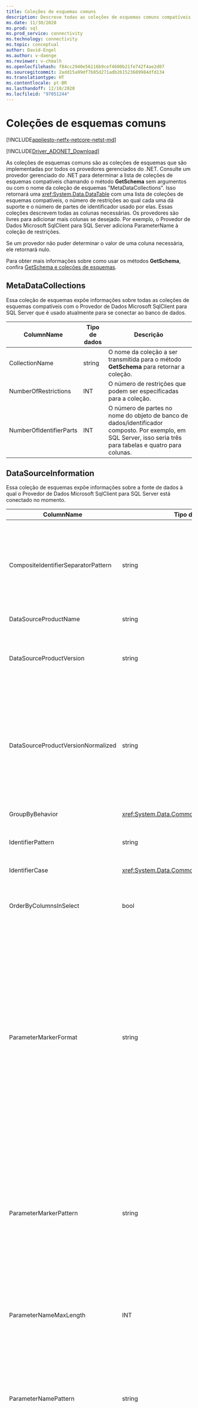 ```yaml
---
title: Coleções de esquemas comuns
description: Descreve todas as coleções de esquemas comuns compatíveis com todos os provedores gerenciados do .NET.
ms.date: 11/30/2020
ms.prod: sql
ms.prod_service: connectivity
ms.technology: connectivity
ms.topic: conceptual
author: David-Engel
ms.author: v-daenge
ms.reviewer: v-chmalh
ms.openlocfilehash: f84cc2940e56116b9cef4600b21fe742f4ae2d07
ms.sourcegitcommit: 2add15a99df7b85d271adb261523689984dfd134
ms.translationtype: HT
ms.contentlocale: pt-BR
ms.lasthandoff: 12/10/2020
ms.locfileid: "97051244"
---
```

# <a name="common-schema-collections"></a>Coleções de esquemas comuns

[!INCLUDE[appliesto-netfx-netcore-netst-md](../../includes/appliesto-netfx-netcore-netst-md.md)]

[!INCLUDE[Driver_ADONET_Download](../../includes/driver_adonet_download.md)]

As coleções de esquemas comuns são as coleções de esquemas que são implementadas por todos os provedores gerenciados do .NET. Consulte um provedor gerenciado do .NET para determinar a lista de coleções de esquemas compatíveis chamando o método **GetSchema** sem argumentos ou com o nome da coleção de esquemas "MetaDataCollections". Isso retornará uma <xref:System.Data.DataTable> com uma lista de coleções de esquemas compatíveis, o número de restrições ao qual cada uma dá suporte e o número de partes de identificador usado por elas. Essas coleções descrevem todas as colunas necessárias. Os provedores são livres para adicionar mais colunas se desejado. Por exemplo, o Provedor de Dados Microsoft SqlClient para SQL Server adiciona ParameterName à coleção de restrições.  

Se um provedor não puder determinar o valor de uma coluna necessária, ele retornará nulo.  
  
Para obter mais informações sobre como usar os métodos **GetSchema**, confira [GetSchema e coleções de esquemas](getschema-and-schema-collections.md).  

## <a name="metadatacollections"></a>MetaDataCollections  

Essa coleção de esquemas expõe informações sobre todas as coleções de esquemas compatíveis com o Provedor de Dados Microsoft SqlClient para SQL Server que é usado atualmente para se conectar ao banco de dados.  
  
|ColumnName|Tipo de dados|Descrição|  
|----------------|--------------|-----------------|  
|CollectionName|string|O nome da coleção a ser transmitida para o método **GetSchema** para retornar a coleção.|  
|NumberOfRestrictions|INT|O número de restrições que podem ser especificadas para a coleção.|  
|NumberOfIdentifierParts|INT|O número de partes no nome do objeto de banco de dados/identificador composto. Por exemplo, em SQL Server, isso seria três para tabelas e quatro para colunas.|  

## <a name="datasourceinformation"></a>DataSourceInformation  

Essa coleção de esquemas expõe informações sobre a fonte de dados à qual o Provedor de Dados Microsoft SqlClient para SQL Server está conectado no momento.  
  
|ColumnName|Tipo de dados|Descrição|  
|----------------|--------------|-----------------|  
|CompositeIdentifierSeparatorPattern|string|A expressão regular usada para corresponder os separadores compostos em um identificador composto. Por exemplo, "\\". (para o SQL Server).<br /><br /> Um identificador composto normalmente é o que é usado para um nome de objeto de banco de dados, por exemplo: pubs.dbo.authors ou pubs\@dbo.authors.<br /><br /> Para o SQL Server, use a expressão regular "\\.". |  
|DataSourceProductName|string|O nome do produto acessado pelo provedor, como "SQLServer".|  
|DataSourceProductVersion|string|Indica a versão do produto acessada pelo provedor, no formato nativo de fontes de dados e não no formato da Microsoft.<br /><br /> Em alguns casos, DataSourceProductVersion e DataSourceProductVersionNormalized terão o mesmo valor. |  
|DataSourceProductVersionNormalized|string|Uma versão normalizada para a fonte de dados, de modo que ela possa ser comparada com `String.Compare()`. O formato disso é consistente para todas as versões do provedor a fim de impedir que a versão 10 seja classificada entre a versão 1 e a versão 2.<br /><br /> Por exemplo, o SQL Server usa o formato típico da Microsoft "nn.nn.nnnn".<br /><br /> Em alguns casos, DataSourceProductVersion e DataSourceProductVersionNormalized terão o mesmo valor. |  
|GroupByBehavior|<xref:System.Data.Common.GroupByBehavior>|Especifica a relação entre as colunas em uma cláusula GROUP BY e as colunas não agregadas na lista de seleção.|  
|IdentifierPattern|string|Uma expressão regular que corresponde a um identificador e tem um valor de correspondência do identificador. Por exemplo, "[A-Za-z0-9_#$]".|  
|IdentifierCase|<xref:System.Data.Common.IdentifierCase>|Indica se identificadores que não estão entre aspas são tratados como diferenciando maiúsculas de minúsculas.|  
|OrderByColumnsInSelect|bool|Especifica se as colunas em uma cláusula ORDER BY precisam estar na lista de seleção. Um valor igual a true indica que elas devem estar na lista de seleção, e um valor igual a false indica que elas não devem estar na lista de seleção.|  
|ParameterMarkerFormat|string|Uma cadeia de caracteres de formato que representa como formatar um parâmetro.<br /><br /> Se os parâmetros nomeados forem compatíveis com a fonte de dados, o primeiro espaço reservado nessa cadeia de caracteres deverá ser o local em que o nome do parâmetro deve ser formatado.<br /><br /> Por exemplo, se a fonte de dados espera que os parâmetros sejam nomeados e prefixados com um ':', isso será ":{0}". Ao formatar isso com um nome de parâmetro "P1", a cadeia de caracteres resultante será ":p1".<br /><br /> Se a fonte de dados esperar que os parâmetros sejam prefixados com o '\@', mas os nomes já os incluírem, isso será '{0}', e o resultado da formatação de um parâmetro chamado "\@p1" será apenas "\@p1".<br /><br /> Para as fontes de dados que não esperam parâmetros nomeados e esperam o uso do caractere '?', a cadeia de caracteres de formato pode ser especificada simplesmente como '?', o que ignora o nome do parâmetro. |  
|ParameterMarkerPattern|string|Uma expressão regular que corresponde a um marcador de parâmetro. Ele terá um valor de correspondência do nome do parâmetro, se houver.<br /><br /> Por exemplo, se houver suporte para parâmetros nomeados com um caractere '\@' à esquerda que será incluído no nome do parâmetro, isso será "(\@[A-Za-z0-9_$#]*)".<br /><br /> No entanto, se houver suporte para parâmetros nomeados com um ':' como o caractere à esquerda e ele não fizer parte do nome do parâmetro, isso será ":([A-Za-z0-9_$#]\*)".<br /><br /> Obviamente, se a fonte de dados não der suporte a parâmetros nomeados, isso simplesmente será "?".|  
|ParameterNameMaxLength|INT|O tamanho máximo de um nome de parâmetro em caracteres. O Visual Studio espera que, se houver suporte para nomes de parâmetro, o valor mínimo para o tamanho máximo será de 30 caracteres.<br /><br /> Se a fonte de dados não der suporte a parâmetros nomeados, essa propriedade retornará zero.|  
|ParameterNamePattern|string|Uma expressão regular que corresponde aos nomes de parâmetros válidos. Fontes de dados diferentes têm regras diferentes sobre os caracteres que podem ser usados como nomes de parâmetros.<br /><br /> O Visual Studio espera que, se houver suporte para nomes de parâmetros, os caracteres "\p{Lu}\p{Ll}\p{Lt}\p{Lm}\p{Lo}\p{Nl}\p{Nd}" sejam o conjunto mínimo de caracteres compatíveis válidos para nomes de parâmetros.|  
|QuotedIdentifierPattern|string|Uma expressão regular que corresponde a um identificador entre aspas e tem um valor de correspondência do próprio identificador sem aspas. Por exemplo, se a fonte de dados usou aspas duplas para identificar identificadores entre aspas, isso será "(([^\\"]&#124;\\"\\")*)".|  
|QuotedIdentifierCase|<xref:System.Data.Common.IdentifierCase>|Indica se os identificadores entre aspas são tratados como diferenciando maiúsculas de minúsculas.|  
|StatementSeparatorPattern|string|Uma expressão regular que corresponde ao separador de instrução.|  
|StringLiteralPattern|string|Uma expressão regular que corresponde a um literal de cadeia de caracteres e tem um valor de correspondência do próprio literal. Por exemplo, se a fonte de dados usou aspas simples para identificar cadeias de caracteres, isso será "('([^']&#124;'')*')"'|  
|SupportedJoinOperators|<xref:System.Data.Common.SupportedJoinOperators>|Especifica quais tipos de instruções SQL de junção são compatíveis com a fonte de dados.|  

## <a name="datatypes"></a>DataTypes  

Essa coleção de esquemas expõe informações sobre os tipos de dados compatíveis com o banco de dados ao qual o Provedor de Dados Microsoft SqlClient para SQL Server está atualmente conectado.  

|ColumnName|Tipo de dados|Descrição|  
|----------------|--------------|-----------------|  
|TypeName|string|O nome de tipo de dados específico do provedor.|  
|ProviderDbType|INT|O valor do tipo específico do provedor que deve ser usado ao especificar o tipo de um parâmetro. Por exemplo, SqlDbType.Money.|  
|ColumnSize|long|O tamanho de uma coluna não numérica ou um parâmetro se refere ao máximo ou ao tamanho definido para esse tipo pelo provedor.<br /><br /> Para dados de caractere, esse é o máximo ou o tamanho definido em unidades, definido pela fonte de dados. <br /><br /> Para tipos de dados de data/hora, esse é o tamanho da representação de cadeia de caracteres (supondo que o máximo permitiu a precisão do componente em segundos fracionários).<br /><br /> Se o tipo de dados for numérico, esse será o limite superior na precisão máxima do tipo de dados.|  
|CreateFormat|string|Cadeia de caracteres de formato que representa como adicionar essa coluna a uma instrução de definição de dados, como CREATE TABLE. Cada elemento da matriz CreateParameter deve ser representado por um "marcador de parâmetro" na cadeia de caracteres de formato.<br /><br /> Por exemplo, o tipo de dados SQL DECIMAL exige uma precisão e uma escala. Nesse caso, a cadeia de caracteres de formato será "DECIMAL({0},{1})".|  
|CreateParameters|string|Os parâmetros de criação que precisam ser especificados ao criar uma coluna desse tipo de dados. Cada parâmetro de criação é listado na cadeia de caracteres, separado por uma vírgula na ordem em que deve ser fornecido.<br /><br /> Por exemplo, o tipo de dados SQL DECIMAL exige uma precisão e uma escala. Nesse caso, os parâmetros de criação devem conter a cadeia de caracteres "precisão, escala".<br /><br /> Em um comando de texto, para criar uma coluna DECIMAL com uma precisão igual a 10 e uma escala igual a 2, o valor da coluna CreateFormat poderá ser DECIMAL({0},{1})" e a especificação de tipo completa será DECIMAL(10,2).|  
|Tipo de dados|string|O nome do tipo .NET do tipo de dados.|  
|IsAutoincrementable|bool|true: os valores desse tipo de dados podem ser incrementados automaticamente.<br /><br /> false: os valores desse tipo de dados podem não ser incrementados automaticamente.<br /><br /> Observe que isso apenas indica se uma coluna desse tipo de dados pode ser incrementada automaticamente, não que todas as colunas desse tipo sejam incrementadas automaticamente.|  
|IsBestMatch|bool|true: o tipo de dados é a melhor correspondência entre todos os tipos de dados do armazenamento de dados e o tipo de dados .NET indicado pelo valor na coluna DataType.<br /><br /> false: o tipo de dados não é a melhor correspondência.<br /><br /> Para cada conjunto de linhas no qual o valor da coluna DataType é idêntico, a coluna IsBestMatch é definida como true em apenas uma linha.|  
|IsCaseSensitive|bool|true: o tipo de dados é um tipo de caractere e diferencia maiúsculas de minúsculas.<br /><br /> false: o tipo de dados não é um tipo de caractere ou não diferencia maiúsculas de minúsculas.|  
|IsFixedLength|bool|true: colunas desse tipo de dados criadas pela DDL (linguagem de definição de dados) terão um comprimento fixo.<br /><br /> false: colunas desse tipo de dados criadas pela DDL terão um comprimento variável.<br /><br /> DBNull.Value: é desconhecido se o provedor mapeará esse campo com uma coluna de comprimento fixo ou variável.|  
|IsFixedPrecisionScale|bool|true: o tipo de dados tem uma precisão e uma escala fixas.<br /><br /> false: o tipo de dados não tem uma precisão e uma escala fixas.|  
|IsLong|bool|true: o tipo de dados contém dados muito longos; a definição de dados muito longos é específica do provedor.<br /><br /> false: o tipo de dados não contém dados muito longos.|  
|IsNullable|bool|true: o tipo de dados permite valor nulo.<br /><br /> false: o tipo de dados não permite valor nulo.<br /><br /> DBNull.Value: é desconhecido se o tipo de dados permite valores nulos.|  
|IsSearchable|bool|true: o tipo de dados pode ser usado em uma cláusula WHERE com qualquer operador, exceto o predicado LIKE.<br /><br /> false: o tipo de dados não pode ser usado em uma cláusula WHERE com nenhum operador, exceto o predicado LIKE.|  
|IsSearchableWithLike|bool|true: o tipo de dados pode ser usado com o predicado LIKE<br /><br /> false: o tipo de dados não pode ser usado com o predicado LIKE.|  
|IsUnsigned|bool|true: o tipo de dados é sem sinal.<br /><br /> false: o tipo de dados é com sinal.<br /><br /> DBNull.Value: não aplicável ao tipo de dados.|  
|MaximumScale|short|Se o indicador de tipo for um tipo numérico, esse será o número máximo de dígitos permitidos à direita do ponto decimal. Caso contrário, é DBNull.Value.|  
|MinimumScale|short|Se o indicador de tipo for um tipo numérico, esse será o número mínimo de dígitos permitidos à direita do ponto decimal. Caso contrário, é DBNull.Value.|  
|IsConcurrencyType|bool|true: o tipo de dados é atualizado pelo banco de dados sempre que a linha é alterada e o valor da coluna é diferente de todos os valores anteriores<br /><br /> false: o tipo de dados não é atualizado pelo banco de dados sempre que a linha é alterada<br /><br /> DBNull.Value: o banco de dados não dá suporte a esse tipo de dados|  
|IsLiteralSupported|bool|true: o tipo de dados pode ser expresso como um literal<br /><br /> false: o tipo de dados não pode ser expresso como um literal|  
|LiteralPrefix|string|O prefixo aplicado a um literal específico.|  
|LiteralSuffix|string|O sufixo aplicado a um literal específico.|  

## <a name="restrictions"></a>Restrições 

Essa coleção de esquemas expôs informações sobre as restrições compatíveis com o Provedor de Dados Microsoft SqlClient para SQL Server que é atualmente usado para se conectar ao banco de dados.  
  
|ColumnName|Tipo de dados|Descrição|  
|----------------|--------------|-----------------|  
|CollectionName|string|O nome da coleção à qual essas restrições se aplicam.|  
|RestrictionName|string|O nome da restrição na coleção.|  
|RestrictionDefault|string|Ignorado.|  
|RestrictionNumber|INT|A localização real nas restrições de coleções em que essa restrição específica se enquadra.|  

## <a name="reservedwords"></a>ReservedWords  

Essa coleção de esquemas expõe informações sobre as palavras reservadas pelo banco de dados ao qual o Provedor de Dados Microsoft SqlClient para SQL Server está atualmente conectado.  
  
|ColumnName|Tipo de dados|Descrição|  
|----------------|--------------|-----------------|  
|ReservedWord|string|Palavra reservada específica do provedor.|  

## <a name="see-also"></a>Confira também

- [Como recuperar informações de esquema de banco de dados](retrieving-database-schema-information.md)
- [GetSchema e coleções de esquemas](getschema-and-schema-collections.md)
- [Microsoft ADO.NET for SQL Server](microsoft-ado-net-sql-server.md)
